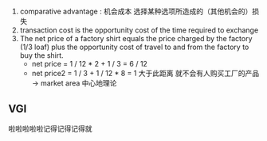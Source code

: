 # 
1. comparative advantage : 机会成本 选择某种选项所造成的（其他机会的）损失
2. transaction cost is the opportunity cost of the time required to exchange
3. The net price of a factory shirt equals the price charged by the factory (1/3 loaf) plus the opportunity cost of travel to and from the factory to buy the shirt.
   - net price = 1 / 12 * 2 + 1 / 3 = 6 / 12
   - net price2 = 1 / 3 + 1 / 12  * 8 = 1 大于此距离 就不会有人购买工厂的产品 -> market area 中心地理论 

## VGI
啦啦啦啦啦记得记得记得就